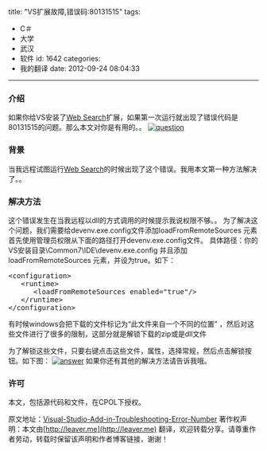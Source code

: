 title: "VS扩展故障,错误码:80131515"
tags:
  - C＃
  - 大学
  - 武汉
  - 软件
id: 1642
categories:
  - 我的翻译
date: 2012-09-24 08:04:33
---

### 介绍

如果你给VS安装了[Web Search](http://www.codeproject.com/Articles/446955/Web-Search-Visual-Studio-Add-in-Search-Google-Yaho)扩展，如果第一次运行就出现了错误代码是80131515的问题。那么本文对你是有用的。。
[![]({{BASE_PATH}}/images/31f5dde58ae04aa01469671b23b71a15d328c51c.png "question")](http://leaverimage.b0.upaiyun.com/27488_o.png)

### 背景

当我远程试图运行[Web Search](http://www.codeproject.com/Articles/446955/Web-Search-Visual-Studio-Add-in-Search-Google-Yaho)的时候出现了这个错误。我用本文第一种方法解决了。。

### 解决方法

这个错误发生在当我远程以dll的方式调用的时候提示我说权限不够。。
为了解决这个问题，我们需要给devenv.exe.config文件添加loadFromRemoteSources 元素
首先使用管理员权限从下面的路径打开devenv.exe.config文件。
具体路径：你的VS安装目录\Common7\IDE\devenv.exe.config
并且添加loadFromRemoteSources 元素，并设为true。如下：

<pre class="lang:xhtml decode:true " >&lt;configuration&gt;
   &lt;runtime&gt;
      &lt;loadFromRemoteSources enabled="true"/&gt;
   &lt;/runtime&gt;
&lt;/configuration&gt; </pre> 

有时候windows会把下载的文件标记为“此文件来自一个不同的位置” ，然后对这些文件进行了很多的限制，这部分就是解锁下载的zip或是dll文件

为了解锁这些文件，只要右键点击这些文件，属性，选择常规，然后点击解锁按钮。如下图：
[![]({{BASE_PATH}}/images/c889da920a47f1e60ef6d7140d69f20c61374388.png "answer")](http://leaverimage.b0.upaiyun.com/27489_o.png)
如果你还有其他的解决方法请告诉我哦。

### 许可

本文，包括源代码和文件，在CPOL下授权。

原文地址：[Visual-Studio-Add-in-Troubleshooting-Error-Number](http://www.codeproject.com/Tips/463777/Visual-Studio-Add-in-Troubleshooting-Error-Number)
著作权声明：本文由[http://leaver.me](http://leaver.me) 翻译，欢迎转载分享。请尊重作者劳动，转载时保留该声明和作者博客链接，谢谢！